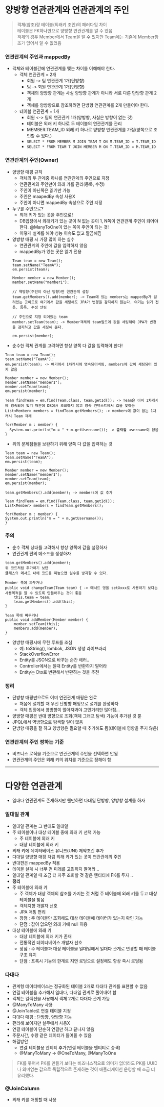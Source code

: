 # 양방향 연관관계와 연관관계의 주인

>객체(참조)랑 테이블(외래키 조인)의 패러다임 차이  
>테이블은 FK하나만으로 양방향 연관관계를 알 수 있음  
>객체의 경우 Member에서 Team을 알 수 있지만 Team에는 기존에 Member참조가 없어서 알 수 없었음  



### 연관관계의 주인과 mappedBy
- 객체와 테이블간에 연관관계를 맺는 차이를 이해해야 한다.
  - 객체 연관관계 = 2개
    - 회원 -> 팀 연관관계 1개(단방향)
    - 팀 -> 회원 연관관계 1개(단방향)
    - 객체의 양방향 관계는 사실 양방향 관계가 아니라 서로 다른 단방향 관계 2개
    - 객체를 양방향으로 참조하려면 단방향 연관관계를 2개 만들어야 한다.
  - 테이블 연관관계 = 1개
    - 회원 <-> 팀의 연관관계 1개(양방향, 사실은 방향이 없는 것)
    - 테이블은 외래 키 하나로 두 테이블의 연관관계를 관리
    - MEMBER.TEAM_ID 외래 키 하나로 양방향 연관관계를 가짐(양쪽으로 조인할 수 있다.)
    - `SELECT * FROM MEMBER M JOIN TEAM T ON M.TEAM_ID = T.TEAM_ID`
    - `SELECT * FROM TEAM T JOIN MEMBER M ON T.TEAM_ID = M.TEAM_ID`

### 연관관계의 주인(Owner)
- 양방향 매핑 규칙
  - 객체의 두 관계중 하나를 연관관계의 주인으로 지정
  - 연관관계의 주인만이 외래 키를 관리(등록, 수정)
  - 주인이 아닌쪽은 읽기만 가능
  - 주인은 maapedBy 속성 사용X
  - 주인이 아니면 mappedBy 속성으로 주인 지정
- 누구를 주인으로?
  - 외래 키가 있는 곳을 주인으로!
  - DB입장에서 외래키가 있는 곳이 N 없는 곳이 1, N쪽이 연관관계 주인이 되어야 한다. @ManyToOne이 있는 쪽이 주인이 되는 것!
  - 이렇게 설계를 해야 성능 이슈도 없고 깔끔해짐
- 양방향 매핑 시 가장 많이 하는 실수
  - 연관관계의 주인에 값을 입력하지 않음
  - mappedBy가 있는 곳은 읽기 전용
  ```text
  Team team = new Team();
  team.setName("TeamA");
  em.persist(team);
  
  Member member = new Member();
  member.setName("member1");
  
  // 역방향(주인이 아닌 방향)만 연관관계 설정
  team.getMembers().add(member); -> Team에 있는 members는 mappedBy가 걸려있는 곳이므로 여기에서 값을 세팅해도 JPA가 변경을 감지하지 않는다. 여기는 읽기 전용, 등록, 수정 안됨
  
  // 주인으로 지정 되어있는 team
  member.setTeam(team); -> Member객체의 team필드에 값을 세팅해야 JPA가 변경을 감지하고 값을 세팅해 준다.
  
  em.persist(member);
  ``` 
- 순수한 객체 관계를 고려하면 항상 양쪽 다 값을 입력해야 한다!
```text
Team team = new Team();
team.setName("TeamA");
em.persist(team); -> 여기에서 1차캐시에 영속되어버림, members에 값이 세팅되어 있지 않음

Member member = new Member();
member.setName("member1");
member.setTeam(team);
em.persist(member);

Team findTeam = em.find(Team.class, team.getId()); -> Team은 이미 1차캐시에 영속되어 있기 때문에 DB에서 조회하지 않고 영속 컨텍스트에서 값을 찾아옴 
List<Member> members = findTeam.getMembers(); -> members에 값이 없는 1차캐시 Team 객체

for(Member m : member) {
  System.out.println("m = " + m.getUsername()); -> 출력할 username이 없음
}
``` 
  - 위의 문제점들을 보완하기 위해 양쪽 다 값을 입력하는 것
```text
Team team = new Team();
team.setName("TeamA");
em.persist(team);

Member member = new Member();
member.setName("member1");
member.setTeam(team);
em.persist(member);

team.getMembers().add(member); -> members에 값 추가

Team findTeam = em.find(Team.class, team.getId());
List<Member> members = findTeam.getMembers();

for(Member m : member) {
System.out.println("m = " + m.getUsername());
}
```

### 주의
- 순수 객체 상태를 고려해서 항상 양쪽에 값을 설정하자
- 연관관계 편의 메소드를 생성하자
```text
team.getMembers().add(member);
위 코드처럼 추가하기 보단
클래스의 메서드 내에 코드를 짜놓으면 실수를 방지할 수 있다.

Member 쪽에 짜두거나
public void changeTeam(Team team) { -> 메서드 명을 setXxxx로 사용하기 보다는 사용목적을 알 수 있도록 만들어주는 것이 좋음
    this.team = team;
    team.getMembers().add(this);
}

Team 쪽에 짜두거나
public void addMember(Member member) {
    member.setTeam(this);
    members.add(member);
}
```
- 양방향 매핑시에 무한 루프를 조심
  - 예: toString(), lombok, JSON 생성 라이브러리
  - StackOverflowError
  - Entity를 JSON으로 바꾸는 순간 에러..
  - Controller에서는 절때 Entity를 반환하지 말어라
  - Entity는 Dto로 변환해서 반환하는 것을 추천


### 정리
- 단방향 매핑만으로도 이미 연관관계 매핑은 완료
  - 처음에 설계할 때 우선 단방향 매핑으로 설계를 완성하자
  - 객체 입장에서 양방향이 많아져봐야 고민거리만 많아짐...
- 양방향 매핑은 반대 방향으로 조회(객체 그래프 탐색) 기능이 추가된 것 뿐
- JPQL에서 역방향으로 탐색할 일이 많음
- 단방향 매핑을 잘 하고 양방향은 필요할 때 추가해도 됨(테이블에 영향을 주지 않음)

### 연관관계의 주인 정하는 기준
- 비즈니스 로직을 기준으로 연관관계의 주인을 선택하면 안됨
- 연관관계의 주인은 외래 키의 위치를 기준으로 정해야 함


---

# 다양한 연관관계

- 일대다 연관관계도 존재하지만 웬만하면 다대일 단방향, 양방향 설계를 하자 

### 일대일 관계
- 일대일 관계는 그 반대도 일대일
- 주 테이블이나 대상 테이블 중에 외래 키 선택 가능
  - 주 테이블에 외래 키
  - 대상 테이블에 외래 키
- 외래 키에 데이터베이스 유니크(UNI) 제약조건 추가
- 다대일 양방향 매핑 처럼 외래 키가 있는 곳이 연관관계의 주인
- 반대편은 mappedBy 적용
- 테이블 설계 시 너무 먼 미래를 고민하지 말어라 ..
- 일대일 관계일 때 조금 더 자주 조회할 것 같은 엔티티에 FK를 두자 ..
- **정리**
- 주 테이블에 외래 키
  - 주 객체가 대상 객체의 참조를 가지는 것 처럼 주 테이블에 외래 키를 두고 대상 테이블을 찾음
  - 객체지향 개발자 선호
  - JPA 매핑 편리
  - 장점 : 주 테이블만 조회해도 대상 테이블에 데이터가 있는지 확인 가능
  - 단점 : 값이 없으면 외래 키에 null 허용
- 대상 테이블에 외래 키
  - 대상 테이블에 외래 키가 존재
  - 전통적인 데이터베이스 개발자 선호
  - 장점 : 주 테이블과 대상 테이블을 일대일에서 일대다 관계로 변경할 때 테이블 구조 유지
  - 단점 : 프록시 기능의 한계로 지연 로딩으로 설정해도 항상 즉시 로딩됨

### 다대다
- 관계형 데이터베이스는 정규화된 테이블 2개로 다대다 관계를 표현할 수 없음
- 연결 테이블을 추가해서 일대다, 다대일 관계로 풀어내야 함
- 객체는 컬렉션을 사용해서 객체 2개로 다대다 관계 가능
- @ManyToMany 사용
- @JoinTable로 연결 테이블 지정
- 다대다 매핑 : 단방향, 양방향 가능
- 편리해 보이지만 실무에서 사용X
- 연결 테이블이 단순히 연결만 하고 끝나지 않음
- 주문시간, 수량 같은 데이터가 들어올 수 있음
- 해결방안
  - 연결 테이블용 엔티티 추가(연결 테이블을 엔티티로 승격)
  - @ManyToMany -> @OneToMany, @ManyToOne


> FK를 묶어서 PK를 만들기 보다는 비즈니스적으로 의미가 없더라도 PK를 UUID나 의미없는 값으로 독립적으로 존재하는 것이 애플리케이션 운영할 때 조금 더 유리했다.


### @JoinColumn
- 외래 키를 매핑할 때 사용

